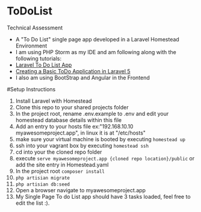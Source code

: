 # ToDoList

Technical Assessment
- A "To Do List" single page app developed in a Laravel Homestead Environment  
- I am using PHP Storm as my IDE and am following along with the following tutorials: 
- [Laravel To Do List App](https://www.youtube.com/watch?v=sfSjm-MwhNM&list=PLfdtiltiRHWGH8AngyP6cp525_R_NExcR&index=1)
- [Creating a Basic ToDo Application in Laravel 5](https://www.flynsarmy.com/2015/02/creating-a-basic-todo-application-in-laravel-5-part-1/)
- I also am using BootStrap and Angular in the Frontend



#Setup Instructions

1. Install Laravel with Homestead
2. Clone this repo to your shared projects folder 
3. In the project root, rename .env.example to .env and edit your homestead database details within this file 
3. Add an entry to your hosts file ex:"192.168.10.10  myawesomeproject.app", in linux it is at "/etc/hosts"
4. make sure your virtual machine is booted by executing `homestead up`
4. ssh into your vagrant box by executing `homestead ssh` 
5. cd into your the cloned repo folder
6. execute `serve myawesomeproject.app {cloned repo location}/public` or add the site entry in Homestead.yaml 
7. In the project root `composer install`
8. `php artisian migrate`
9. `php artisian db:seed`
10. Open a browser navigate to myawesomeproject.app
11. My Single Page To do List app should have 3 tasks loaded, feel free to edit the list :).
